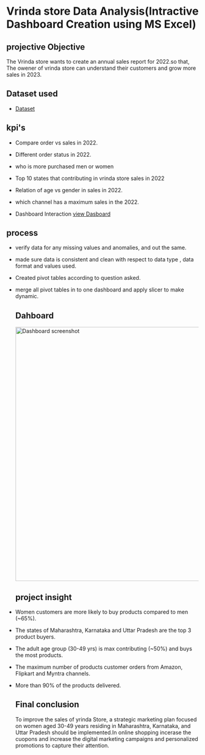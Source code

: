 # Vrinda store Data Analysis(Intractive Dashboard Creation using MS Excel)
## projective  Objective
The Vrinda store wants to create an annual sales report for 2022.so that, The owener of vrinda store can understand their customers and grow more sales in 2023.

## Dataset used
- <a href="https://github.com/07bhanuprakash/Data-Analysis-Dashboard/blob/main/Vrinda%20store%20dataset.xlsx">Dataset</a>


##  kpi's
-  Compare order vs sales in 2022.	
-  Different order status in 2022.	
- who is   more purchased men or women	
-  Top  10 states that contributing in vrinda store sales in 2022	
- Relation of age vs gender in sales in 2022.	
- which channel has a maximum sales in the 2022.	

- Dashboard Interaction <a href="https://github.com/07bhanuprakash/Data-Analysis-Dashboard/blob/main/Dashboard%20screenshot%20.png">view Dasboard</a>

## process
- verify data for any missing values and anomalies, and out the same.
- made sure data is consistent and clean with respect to data type , data format and values used.
- Created pivot tables according to question asked.
- merge all pivot tables in to one dashboard and apply slicer to make dynamic.

  ## Dahboard
  <img width="1637" height="664" alt="Dashboard screenshot " src="https://github.com/user-attachments/assets/68875d31-3db3-426d-b779-89c6279def74" />

  ## project insight
- Women customers are more likely to buy products compared to men (~65%).
- The states of Maharashtra, Karnataka and Uttar Pradesh are the top 3 product buyers.
- The adult age group (30-49 yrs) is max contributing (~50%) and buys the most products.
- The maximum number of products customer orders from Amazon, Flipkart and Myntra channels.
- More than 90% of the products delivered.

  ## Final conclusion
  To improve the sales of yrinda Store, a strategic marketing plan focused on women aged 30-49 years residing in Maharashtra, Karnataka, and Uttar Pradesh should be implemented.In online shopping incerase the cuopons and increase the
  digital marketing  campaigns and personalized promotions to capture their attention. 

